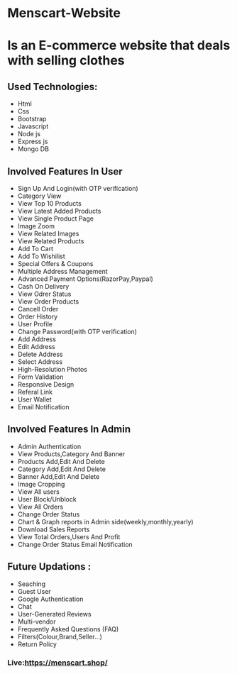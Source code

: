 # Menscart-Website
# Is an E-commerce website that deals with selling clothes
## Used Technologies:
- Html
- Css
- Bootstrap
- Javascript
- Node js
- Express js
- Mongo DB
## Involved Features In User
- Sign Up And Login(with OTP verification)
- Category View
- View Top 10 Products
- View Latest Added Products
- View Single Product Page
- Image Zoom 
- View Related Images
- View Related Products
- Add To Cart
- Add To Wishilist
- Special Offers & Coupons
- Multiple Address Management
- Advanced Payment Options(RazorPay,Paypal)
- Cash On Delivery
- View Odrer Status
- View Order Products
- Cancell Order
- Order History
- User Profile
- Change Password(with OTP verification)
- Add Address
- Edit Address
- Delete Address
- Select Address
- High-Resolution Photos
- Form Validation
- Responsive Design
- Referal Link
- User Wallet
- Email Notification
## Involved Features In Admin
- Admin Authentication
- View Products,Category And Banner
- Products Add,Edit And Delete
- Category Add,Edit And Delete
- Banner Add,Edit And Delete
- Image Cropping
- View All users
- User Block/Unblock 
- View All Orders
- Change Order Status
- Chart & Graph reports in Admin side(weekly,monthly,yearly)
- Download Sales Reports
- View Total Orders,Users And Profit
- Change Order Status Email Notification
## Future Updations :
- Seaching
- Guest User
- Google Authentication
- Chat
- User-Generated Reviews
- Multi-vendor
- Frequently Asked Questions (FAQ)
- Filters(Colour,Brand,Seller...)
- Return Policy
### Live:https://menscart.shop/
